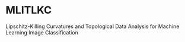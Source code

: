 # MLITLKC
Lipschitz-Killing Curvatures and Topological Data Analysis for Machine Learning Image Classification
